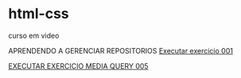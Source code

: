 # html-css
 curso em video

APRENDENDO A GERENCIAR REPOSITORIOS 
<a href= "https://caiqueoliveira07.github.io/html-css/exercicios/ex001/index.html"> Executar exercicio 001
</a>

<a href="file:///C:/Users/Pichau/OneDrive/Documentos/estudos/html-css/exercicios/ex026/mq005/index.html">EXECUTAR EXERCICIO MEDIA QUERY 005</a>


